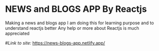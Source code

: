 # **NEWS and BLOGS APP By Reactjs**

Making a news and blogs app
I am doing this for learning purpose and to understand reactjs better
Any help or more about Reactjs is much appreciated 

#*Link to site:*
https://news-blogs-app.netlify.app/
